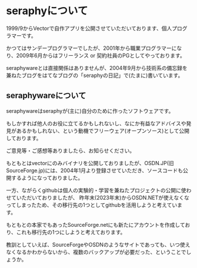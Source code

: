 # seraphyについて

1999/9からVectorで自作アプリを公開させていただいております、個人プログラマーです。

かつてはサンデープログラマーでしたが、2001年から職業プログラマーになり、2009年6月からはフリーランス or 契約社員のPGとしてやっております。

seraphywareとは直接関係はありませんが、2004年9月から技術系の備忘録を兼ねたブログをはてなブログの「seraphyの日記」で(たまに)書いています。

## seraphywareについて

seraphywareはseraphyが(主に)自分のために作ったソフトウェアです。

もしかすれば他人のお役に立てるかもしれないし、なにか有益なアドバイスや発見があるかもしれない、という動機でフリーウェア(オープンソース)として公開しております。

ご意見等・ご感想等ありましたら、お知らせください。

もともとはvectorにのみバイナリを公開しておりましたが、OSDN.JP(旧SourceForge.jp)には、2004年1月より登録させていただき、ソースコードも公開するようになっておりました。

一方、ながらくgithubは個人の実験的・学習を兼ねたプロジェクトの公開に使わせていただいておりましたが、
昨年末(2023年末)からOSDN.NETが使えなくなってしまったため、その移行先の1つとしてgithubを活用しようと考えています。

もともとの本家でもあったSourceForge.netにも新たにアカウントを作成しており、これも移行先の1つにしようと考えております。

教訓としていえば、SourceForgeやOSDNのようなサイトであっても、いつ使えなくなるかわからないから、複数のバックアップが必要だった、ということでしょうか。


<!--
**seraphy/seraphy** is a ✨ _special_ ✨ repository because its `README.md` (this file) appears on your GitHub profile.

Here are some ideas to get you started:

- 🔭 I’m currently working on ...
- 🌱 I’m currently learning ...
- 👯 I’m looking to collaborate on ...
- 🤔 I’m looking for help with ...
- 💬 Ask me about ...
- 📫 How to reach me: ...
- 😄 Pronouns: ...
- ⚡ Fun fact: ...
-->
